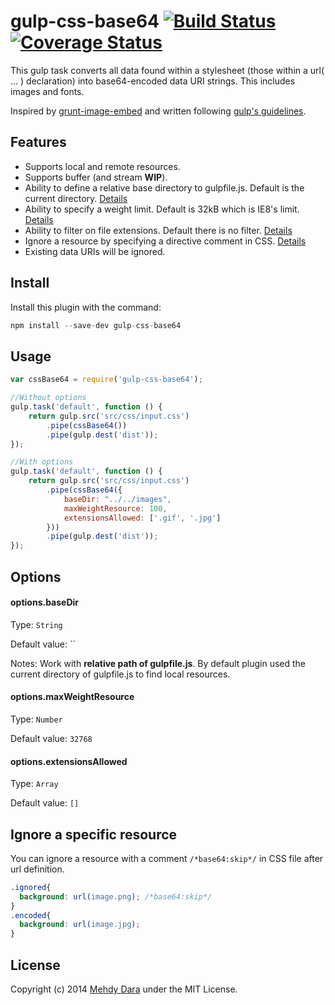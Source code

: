 # gulp-css-base64 [![Build Status](https://travis-ci.org/zckrs/gulp-css-base64.svg?branch=master)](https://travis-ci.org/zckrs/gulp-css-base64) [![Coverage Status](https://coveralls.io/repos/zckrs/gulp-css-base64/badge.png?branch=master)](https://coveralls.io/r/zckrs/gulp-css-base64?branch=master)

This gulp task converts all data found within a stylesheet (those within a url( ... ) declaration) into base64-encoded data URI strings. This includes images and fonts.

Inspired by [grunt-image-embed](https://github.com/ehynds/grunt-image-embed) and written following [gulp's guidelines](https://github.com/gulpjs/gulp/tree/master/docs/writing-a-plugin).

## Features

* Supports local and remote resources.
* Supports buffer (and stream **WIP**).
* Ability to define a relative base directory to gulpfile.js. Default is the current directory. [Details](#optionsbasedir)
* Ability to specify a weight limit. Default is 32kB which is IE8's limit. [Details](#optionsmaxweightresource)
* Ability to filter on file extensions. Default there is no filter. [Details](#optionsextensionsallowed)
* Ignore a resource by specifying a directive comment in CSS. [Details](#ignore-a-specific-resource)
* Existing data URIs will be ignored.

## Install

Install this plugin with the command:

```js
npm install --save-dev gulp-css-base64
```

## Usage

```js
var cssBase64 = require('gulp-css-base64');

//Without options
gulp.task('default', function () {
    return gulp.src('src/css/input.css')
        .pipe(cssBase64())
        .pipe(gulp.dest('dist'));
});

//With options
gulp.task('default', function () {
    return gulp.src('src/css/input.css')
        .pipe(cssBase64({
            baseDir: "../../images",
            maxWeightResource: 100,
            extensionsAllowed: ['.gif', '.jpg']
        }))
        .pipe(gulp.dest('dist'));
});
```

## Options

#### options.baseDir
Type: `String`

Default value: ``

Notes: Work with **relative path of gulpfile.js**. By default plugin used the current directory of gulpfile.js to find local resources.


#### options.maxWeightResource
Type: `Number`

Default value: `32768`

#### options.extensionsAllowed
Type: `Array`

Default value: `[]`

## Ignore a specific resource

You can ignore a resource with a comment `/*base64:skip*/` in CSS file after url definition.
```css
.ignored{
  background: url(image.png); /*base64:skip*/
}
.encoded{
  background: url(image.jpg);
}
```

## License
Copyright (c) 2014 [Mehdy Dara](https://github.com/zckrs) under the MIT License.
